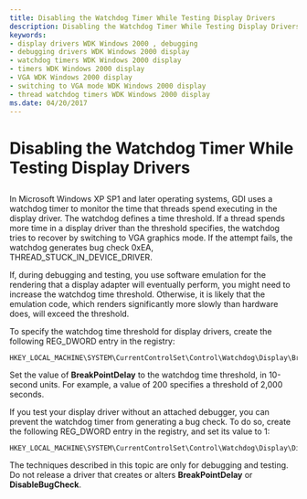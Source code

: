 ```yaml
---
title: Disabling the Watchdog Timer While Testing Display Drivers
description: Disabling the Watchdog Timer While Testing Display Drivers
keywords:
- display drivers WDK Windows 2000 , debugging
- debugging drivers WDK Windows 2000 display
- watchdog timers WDK Windows 2000 display
- timers WDK Windows 2000 display
- VGA WDK Windows 2000 display
- switching to VGA mode WDK Windows 2000 display
- thread watchdog timers WDK Windows 2000 display
ms.date: 04/20/2017
---
```


# Disabling the Watchdog Timer While Testing Display Drivers


## <span id="ddk_disabling_the_watchdog_timer_while_testing_display_drivers_gg"></span><span id="DDK_DISABLING_THE_WATCHDOG_TIMER_WHILE_TESTING_DISPLAY_DRIVERS_GG"></span>


In Microsoft Windows XP SP1 and later operating systems, GDI uses a watchdog timer to monitor the time that threads spend executing in the display driver. The watchdog defines a time threshold. If a thread spends more time in a display driver than the threshold specifies, the watchdog tries to recover by switching to VGA graphics mode. If the attempt fails, the watchdog generates bug check 0xEA, THREAD\_STUCK\_IN\_DEVICE\_DRIVER.

If, during debugging and testing, you use software emulation for the rendering that a display adapter will eventually perform, you might need to increase the watchdog time threshold. Otherwise, it is likely that the emulation code, which renders significantly more slowly than hardware does, will exceed the threshold.

To specify the watchdog time threshold for display drivers, create the following REG\_DWORD entry in the registry:

```registry
HKEY_LOCAL_MACHINE\SYSTEM\CurrentControlSet\Control\Watchdog\Display\BreakPointDelay
```

Set the value of **BreakPointDelay** to the watchdog time threshold, in 10-second units. For example, a value of 200 specifies a threshold of 2,000 seconds.

If you test your display driver without an attached debugger, you can prevent the watchdog timer from generating a bug check. To do so, create the following REG\_DWORD entry in the registry, and set its value to 1:

```registry
HKEY_LOCAL_MACHINE\SYSTEM\CurrentControlSet\Control\Watchdog\Display\DisableBugCheck
```

The techniques described in this topic are only for debugging and testing. Do not release a driver that creates or alters **BreakPointDelay** or **DisableBugCheck**.

 

 






